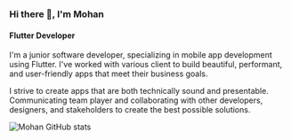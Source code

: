 ### Hi there 👋, I'm Mohan

#### Flutter Developer
I'm a junior software developer, specializing in mobile app development using Flutter. I've worked with various client to build beautiful, performant, and user-friendly apps that meet their business goals.

I strive to create apps that are both technically sound and presentable. Communicating team player and collaborating with other developers, designers, and stakeholders to create the best possible solutions. 



![Mohan GitHub stats](https://github-readme-stats.vercel.app/api?username=anuraghazra&hide=contribs,prs)

